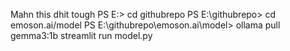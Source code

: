 Mahn this dhit tough
PS E:\> cd githubrepo
PS E:\githubrepo> cd emoson.ai/model
PS E:\githubrepo\emoson.ai\model> ollama pull gemma3:1b
streamlit run model.py
